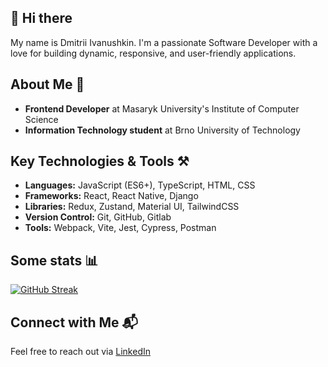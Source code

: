 ## 👋 Hi there

My name is Dmitrii Ivanushkin. I'm a passionate Software Developer with a love for building dynamic, responsive, and user-friendly applications.

## About Me 👤

- **Frontend Developer** at Masaryk University's Institute of Computer Science 
- **Information Technology student** at Brno University of Technology

## Key Technologies & Tools ⚒️

- **Languages:** JavaScript (ES6+), TypeScript, HTML, CSS
- **Frameworks:** React, React Native, Django
- **Libraries:** Redux, Zustand, Material UI, TailwindCSS
- **Version Control:** Git, GitHub, Gitlab
- **Tools:** Webpack, Vite, Jest, Cypress, Postman

## Some stats 📊

[![GitHub Streak](https://streak-stats.demolab.com/?user=lasjdhu&theme=dark)](https://git.io/streak-stats)

## Connect with Me 📬

 Feel free to reach out via [LinkedIn](https://linkedin.com/in/dmitrii-ivanushkin)
